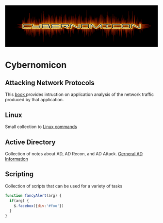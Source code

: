 ![Cybernomicon](images/cyber2.png)

# Cybernomicon

## Attacking Network Protocols
This [book ](AP.md) provides intruction on application analysis of the network traffic produced by that application.

## Linux
Small collection to [Linux commands](Linux/Linux.nd)


## Active Directory
Collection of notes about AD, AD Recon, and AD Attack.
[Gerneral AD Information](ActiveDirectory/ActiveDirectory.md)

## Scripting
Collection of scripts that can be used for a variety of tasks

```javascript
function fancyAlert(arg) {
  if(arg) {
    $.facebox({div:'#foo'})
  }
}
```